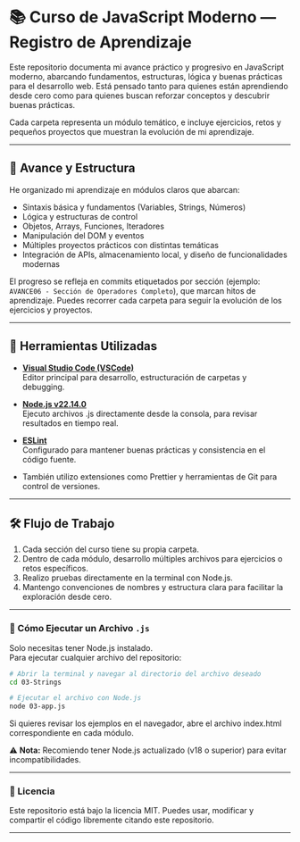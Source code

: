 # 📚 Curso de JavaScript Moderno — Registro de Aprendizaje

Este repositorio documenta mi avance práctico y progresivo en JavaScript moderno, abarcando fundamentos, estructuras, lógica y buenas prácticas para el desarrollo web. Está pensado tanto para quienes están aprendiendo desde cero como para quienes buscan reforzar conceptos y descubrir buenas prácticas.

Cada carpeta representa un módulo temático, e incluye ejercicios, retos y pequeños proyectos que muestran la evolución de mi aprendizaje.

---

## 🚀 Avance y Estructura

He organizado mi aprendizaje en módulos claros que abarcan:

- Sintaxis básica y fundamentos (Variables, Strings, Números)
- Lógica y estructuras de control
- Objetos, Arrays, Funciones, Iteradores
- Manipulación del DOM y eventos
- Múltiples proyectos prácticos con distintas temáticas
- Integración de APIs, almacenamiento local, y diseño de funcionalidades modernas

El progreso se refleja en commits etiquetados por sección (ejemplo: `AVANCE06 - Sección de Operadores Completo`), que marcan hitos de aprendizaje.
Puedes recorrer cada carpeta para seguir la evolución de los ejercicios y proyectos.

---

## 🧠 Herramientas Utilizadas

- **[Visual Studio Code (VSCode)](https://code.visualstudio.com/)**  
  Editor principal para desarrollo, estructuración de carpetas y debugging.

- **[Node.js v22.14.0](https://nodejs.org/es)**  
  Ejecuto archivos .js directamente desde la consola, para revisar resultados en tiempo real.

- **[ESLint](https://eslint.org/)**  
  Configurado para mantener buenas prácticas y consistencia en el código fuente.

- También utilizo extensiones como Prettier y herramientas de Git para control de versiones.

---

## 🛠️ Flujo de Trabajo

1. Cada sección del curso tiene su propia carpeta.
2. Dentro de cada módulo, desarrollo múltiples archivos para ejercicios o retos específicos.
3. Realizo pruebas directamente en la terminal con Node.js.
4. Mantengo convenciones de nombres y estructura clara para facilitar la exploración desde cero.

---

### 🔧 Cómo Ejecutar un Archivo `.js`

Solo necesitas tener Node.js instalado.  
Para ejecutar cualquier archivo del repositorio:

```bash
# Abrir la terminal y navegar al directorio del archivo deseado
cd 03-Strings

# Ejecutar el archivo con Node.js
node 03-app.js
```

Si quieres revisar los ejemplos en el navegador, abre el archivo index.html correspondiente en cada módulo.

⚠️ **Nota:** Recomiendo tener Node.js actualizado (v18 o superior) para evitar incompatibilidades.

---

### 📄 Licencia

Este repositorio está bajo la licencia MIT. Puedes usar, modificar y compartir el código libremente citando este repositorio.

---
